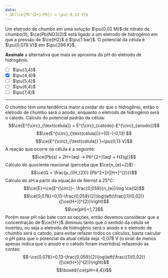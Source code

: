 ```yaml
---
data:
- $E(\ce{Pb^{2+}/Pb}) = \pu{-0,13 V}$
---
```


Um eletrodo de chumbo em uma solução $\pu{0,02 M}$ de nitrato de chumbo(II), $\ce{Pb(NO3)2}$ está ligado a um eletrodo de hidrogênio em que a pressão de $\ce{H2}$ é $\pu{1 bar}$. O potencial da célula é $\pu{0,078 V}$ em $\pu{298 K}$.

**Assinale** a alternativa que mais se aproxima do pH do eletrodo de hidrogênio.

- [ ] $\pu{3,4}$
- [x] $\pu{4,4}$
- [ ] $\pu{5,4}$
- [ ] $\pu{6,4}$
- [ ] $\pu{7,4}$

---

O chumbo tem uma tendência maior a oxidar do que o hidrogênio, então o eletrodo de chumbo será o anodo, enquanto o eletrodo de hidrogênio será o catodo.
Cálculo do potencial padrão da célula:
$$\ce{E^{\circ}_{\text{célula}} = E^{\circ}_{catodo}-E^{\circ}_{anodo}}$$
$$\ce{E^{\circ}_{\text{célula}}}=(0)-(-0,13) $$
$$\ce{E^{\circ}_{\text{célula}} }=\pu{0,13 V}$$
A reação que ocorre na célula é a seguinte:
$$\ce{Pb(s) + 2H+(aq) -> Pb^{2+}(aq) + H2(g)}$$
Cálculo do quociente reacional (perceba que $\ce{n_{e}=2}$) :
$$\ce{Q = \frac{p_{(H_{2})} [Pb^2+]}{[H+]^{2}}}$$
Cálculo do pH a partir da equação de Nernst a 25°C:
$$\ce{E}=\ce{E^{\circ}}- \frac{0,059}{n_{e}}\log \ce{Q}$$
$$\ce{0,078}=0,13-\frac{0,059}{2}\log\left(\frac{(1)(0,02)}{[\ce{H+}]^{2}}\right)$$
$$\ce{pH}=1,73$$
Porém esse pH não bate com as opções, então devemos considerar que a concentração de $\ce{H+}$ diminuiu tanto que o sentido da célula se inverteu, ou seja o eletrodo de hidrogênio será o anodo e o eletrodo de chumbo será o catodo, para evitar refazer todos os cálculos, basta calcular o pH para que o potencial da atual célula seja -0,078 V (o sinal de menos apenas indica que o anodo e o catodo foram invertidos) refazendo as contas:
$$-\ce{0,078}=0,13-\frac{0,059}{2}\log\left(\frac{(1)(0,02)}{[\ce{H+}]^{2}}\right)$$
$$\boxed{\ce{pH=4,4}}$$
